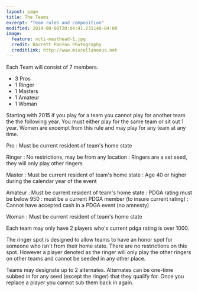 ```yaml
---
layout: page
title: The Teams
excerpt: "Team rules and composition"
modified: 2014-08-08T20:04:41.231140-04:00
image:
  feature: ncti-masthead-1.jpg
  credit: Barrett PanŦon Photography
  creditlink: http://www.miscellaneous.net
---
```


Each Team will consist of 7 members.

- 3 Pros
- 1 Ringer
- 1 Masters
- 1 Amateur
- 1 Woman

Starting with 2015 if you play for a team you cannot play for another team the
the following year.  You must either play for the same team or sit out 1 year.
Women are excempt from this rule and may play for any team at any time.

Pro
: Must be current resident of team's home state

Ringer
: No restrictions, may be from any location
: Ringers are a set seed, they will only play other ringers

Master
: Must be current resident of team's home state
: Age 40 or higher during the calendar year of the event

Amateur
: Must be current resident of team's home state
: PDGA rating must be below 950
: must be a current PDGA member (to insure current rating)
: Cannot have accepted cash in a PDGA event (no amnesty)

Woman
: Must be current resident of team's home state

Each team may only have 2 players who's current pdga rating is over 1000.

The ringer spot is designed to allow teams to have an honor spot for someone who
isn't from their home state.  There are no restrictions on this spot.  However 
a player denoted as the ringer will only play the other ringers on other teams
and cannot be seeded in any other place.

Teams may designate up to 2 alternates.  Alternates can be one-time subbed in
for any seed (except the ringer) that they qualify for.  Once you replace a
player you cannot sub them back in again.
